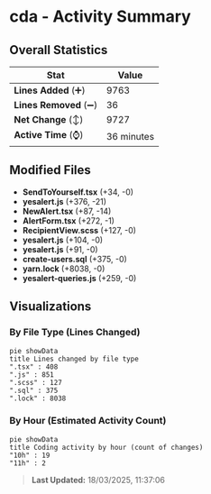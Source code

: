 # cda - Activity Summary 

## Overall Statistics

| Stat                   | Value                                                             |
| ---------------------- | ----------------------------------------------------------------- |
| **Lines Added** (➕)   | 9763                                          |
| **Lines Removed** (➖) | 36                                        |
| **Net Change** (↕)    | 9727                |
| **Active Time** (⌚)   | 36 minutes |


## Modified Files
- **SendToYourself.tsx** (+34, -0)
- **yesalert.js** (+376, -21)
- **NewAlert.tsx** (+87, -14)
- **AlertForm.tsx** (+272, -1)
- **RecipientView.scss** (+127, -0)
- **yesalert.js** (+104, -0)
- **yesalert.js** (+91, -0)
- **create-users.sql** (+375, -0)
- **yarn.lock** (+8038, -0)
- **yesalert-queries.js** (+259, -0)

## Visualizations

### By File Type (Lines Changed)

```mermaid
pie showData
title Lines changed by file type
".tsx" : 408
".js" : 851
".scss" : 127
".sql" : 375
".lock" : 8038
```

### By Hour (Estimated Activity Count)

```mermaid
pie showData
title Coding activity by hour (count of changes)
"10h" : 19
"11h" : 2
```


> **Last Updated:** 18/03/2025, 11:37:06